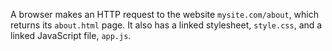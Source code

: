 A browser makes an HTTP request to the website `mysite.com/about`, which returns its `about.html` page. It also has a linked stylesheet, `style.css`, and a linked JavaScript file, `app.js`.
